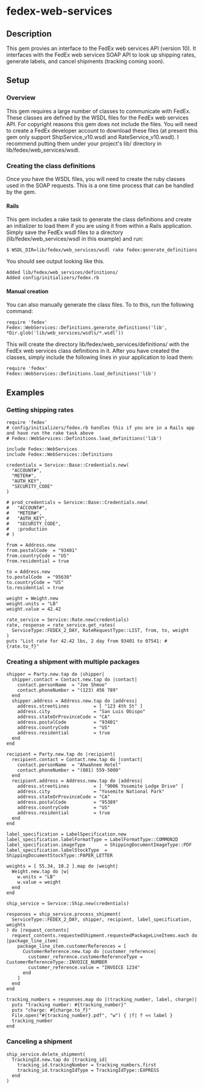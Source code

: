 # fedex-web-services
## Description
This gem provies an interface to the FedEx web services API (version 10).  It interfaces with the FedEx web services SOAP API to look up shipping rates, generate labels, and cancel shipments (tracking coming soon).

## Setup
### Overview
This gem requires a large number of classes to communicate with FedEx.  These classes are defined by the WSDL files for the FedEx web services API.  For copyright reasons this gem does not include the files.  You will need to create a FedEx developer account to download these files (at present this gem only support ShipService_v10.wsdl and RateService_v10.wsdl).  I recommend putting them under your project's lib/ directory in lib/fedex/web_services/wsdl.

### Creating the class definitions
Once you have the WSDL files, you will need to create the ruby classes used in the SOAP requests.  This is a one time process that can be handled by the gem.

#### Rails
This gem includes a rake task to generate the class definitions and create an initializer to load them if you are using it from within a Rails application.  Simply save the FedEx wsdl files to a directory (lib/fedex/web_services/wsdl in this example) and run:

    $ WSDL_DIR=lib/fedex/web_services/wsdl rake fedex:generate_definitions

You should see output looking like this.

    Added lib/fedex/web_services/definitions/
    Added config/initializers/fedex.rb

#### Manual creation
You can also manually generate the class files.  To to this, run the following command:

    require 'fedex'
    Fedex::WebServices::Definitions.generate_definitions('lib', *Dir.glob('lib/web_services/wsdls/*.wsdl'))

This will create the directory lib/fedex/web_services/definitions/ with the FedEx web services class definitions in it.  After you have created the classes, simply include the following lines in your application to load them:

    require 'fedex'
    Fedex::WebServices::Definitions.load_definitions('lib')

## Examples
### Getting shipping rates

    require 'fedex'
    # config/initializers/fedex.rb handles this if you are in a Rails app and have run the rake task above
    # Fedex::WebServices::Definitions.load_definitions('lib')

    include Fedex::WebServices
    include Fedex::WebServices::Definitions

    credentials = Service::Base::Credentials.new(
      "ACCOUNT#",
      "METER#",
      "AUTH_KEY",
      "SECURITY_CODE"
    )

    # prod_credentials = Service::Base::Credentials.new(
    #   "ACCOUNT#",
    #   "METER#",
    #   "AUTH_KEY",
    #   "SECURITY_CODE",
    #   :production
    # )

    from = Address.new
    from.postalCode  = "93401"
    from.countryCode = "US"
    from.residential = true

    to = Address.new
    to.postalCode  = "95630"
    to.countryCode = "US"
    to.residential = true

    weight = Weight.new
    weight.units = "LB"
    weight.value = 42.42

    rate_service = Service::Rate.new(credentials)
    rate, response = rate_service.get_rates(
      ServiceType::FEDEX_2_DAY, RateRequestType::LIST, from, to, weight
    )
    puts "List rate for 42.42 lbs, 2 day from 93401 to 07541: #{rate.to_f}"


### Creating a shipment with multiple packages

    shipper = Party.new.tap do |shipper|
      shipper.contact = Contact.new.tap do |contact|
        contact.personName  = "Joe Shmoe"
        contact.phoneNumber = "(123) 456 789"
      end
      shipper.address = Address.new.tap do |address|
        address.streetLines         = [ "123 4th St" ]
        address.city                = "San Luis Obispo"
        address.stateOrProvinceCode = "CA"
        address.postalCode          = "93401"
        address.countryCode         = "US"
        address.residential         = true
      end
    end

    recipient = Party.new.tap do |recipient|
      recipient.contact = Contact.new.tap do |contact|
        contact.personName  = "Ahwahnee Hotel"
        contact.phoneNumber = "(801) 559-5000"
      end
      recipient.address = Address.new.tap do |address|
        address.streetLines         = [ "9006 Yosemite Lodge Drive" ]
        address.city                = "Yosemite National Park"
        address.stateOrProvinceCode = "CA"
        address.postalCode          = "95389"
        address.countryCode         = "US"
        address.residential         = true
      end
    end

    label_specification = LabelSpecification.new
    label_specification.labelFormatType = LabelFormatType::COMMON2D
    label_specification.imageType       = ShippingDocumentImageType::PDF
    label_specification.labelStockType  = ShippingDocumentStockType::PAPER_LETTER

    weights = [ 55.34, 10.2 ].map do |weight|
      Weight.new.tap do |w|
        w.units = "LB"
        w.value = weight
      end
    end

    ship_service = Service::Ship.new(credentials)

    responses = ship_service.process_shipment(
      ServiceType::FEDEX_2_DAY, shipper, recipient, label_specification, weights
    ) do |request_contents|
      request_contents.requestedShipment.requestedPackageLineItems.each do |package_line_item|
        package_line_item.customerReferences = [
          CustomerReference.new.tap do |customer_reference|
            customer_reference.customerReferenceType = CustomerReferenceType::INVOICE_NUMBER
            customer_reference.value = "INVOICE 1234"
          end
        ]
      end
    end

    tracking_numbers = responses.map do |(tracking_number, label, charge)|
      puts "tracking number: #{tracking_number}"
      puts "charge: #{charge.to_f}"
      File.open("#{tracking_number}.pdf", "w") { |f| f << label }
      tracking_number
    end

### Canceling a shipment

    ship_service.delete_shipment(
      TrackingId.new.tap do |tracking_id|
        tracking_id.trackingNumber = tracking_numbers.first
        tracking_id.trackingIdType = TrackingIdType::EXPRESS
      end
    )
